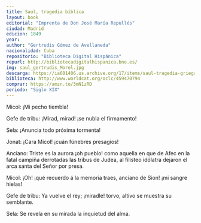 ```yaml
---
title: Saul, tragedia bíblica
layout: book
editorial: "Imprenta de Don José María Repullés"
ciudad: Madrid
edicion: 1849
year: 
author: "Gertrudis Gómez de Avellaneda"
nacionalidad: Cuba
repositorio: "Biblioteca Digital Hispánica"
repurl: http://bibliotecadigitalhispanica.bne.es/
img: saul_gertrudis_Morel.jpg
descarga: https://ia601406.us.archive.org/17/items/saul-tragedia-griega-gertrudis-gomez-de-avellaneda/Saul%2C%20tragedia%20griega%20-%20Gertrudis%20Gomez%20de%20Avellaneda.pdf
biblioteca: http://www.worldcat.org/oclc/459470794
comprar: https://amzn.to/3mN1zRD
periodo: "Siglo XIX"
---
```

 
 
Micol: ¡Mi pecho tiembla!

Gefe de tribu: ¡Mirad, mirad! ¡se nubla el firmamento!

Sela: ¡Anuncia todo próxima tormenta!

Jonat: ¡Cara Micol! ¡cuán fúnebres presagios!

Anciano: Triste es la aurora ¡oh pueblo! como aquella en que de Afec en la fatal campiña derrotadas las tribus de Judea, al filisteo idólatra dejaron el arca santa del Señor por presa.

Micol: ¡Oh! ¡qué recuerdo á la memoria traes, anciano de Sion! ¡mi sangre hielas!

Gefe de tribu: Ya vuelve el rey; ¡miradle! torvo, altivo se muestra su semblante.

Sela: Se revela en su mirada la inquietud del alma.
